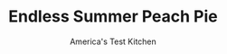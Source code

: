 ---
layout: ../../layouts/MarkdownPostLayout.astro
title: Endless Summer Peach Pie
author: America's Test Kitchen
pubDate: 2023-03-15
description: "Theres a problem with fresh peaches, and its high time we talked about it."
image_url: https://res.cloudinary.com/hksqkdlah/image/upload/ar_1:1,c_fill,dpr_2.0,f_auto,fl_lossy.progressive.strip_profile,g_faces:auto,q_auto:low,w_344/SFS_EndlessSummerPeachPie-311_jpptch
tags: ["Desserts or Baked Goods","American","Fruit","Fruit Desserts","Dessert Pies"]
calories: 4818
protein: 5
carbohydrates: 65
fats: 
fiber: 3
ingredients: ["3 pounds frozen sliced, peaches","1 cup (7 ounces), granulated sugar","3/4 teaspoon, table salt","1 1/2 tablespoons, lemon juice","2 tablespoons, cornstarch","2 tablespoons, unsalted butter, cut into ½-inch pieces","7 tablespoons, ice water","1/4 cup, sour cream","2 1/2 cups (12½ ounces), all-purpose flour","1 tablespoon, granulated sugar","1 teaspoon, table salt","16 tablespoons, unsalted butter, cut into ½-inch pieces and chilled","1 , large egg, lightly beaten","2 tablespoons, turbinado sugar"]
serves: 10
time: "2½ hours, plus 1 hour chilling and 8 hours cooling"
instructions: ["FOR THE FILLING: Combine peaches, sugar, and salt in Dutch oven. Cook peach mixture over medium-high heat, stirring occasionally, until juice is reduced to thick syrup and spatula dragged through mixture leaves trail that doesn't fill in immediately, 25 to 30 minutes. Transfer to large bowl and refrigerate until completely cooled, at least 2 hours. (Filling can be refrigerated for up to 3 days.)","FOR THE PIE DOUGH: Meanwhile, mix ice water and sour cream in bowl. Process flour, granulated sugar, and salt in food processor until combined, about 5 seconds. Scatter butter over top and pulse until butter pieces are no larger than peas, about 10 pulses.","Add half of sour cream mixture to flour mixture and pulse until incorporated, about 4 pulses. Scrape down sides of bowl; add remaining sour cream mixture; and pulse until dough forms large clumps and no dry flour remains, about 6 pulses.","Transfer dough to counter and knead briefly until it comes together. Divide dough in half. Form 1 half into 5-inch disk and second half into 5-inch square, pressing any cracked edges back together. Wrap separately in plastic wrap and refrigerate for 1 hour. (Wrapped dough can be refrigerated for up to 2 days or frozen for up to 1 month. If frozen, let dough thaw completely on counter before rolling.)","Adjust oven rack to lowest position and heat oven to 375 degrees. Let chilled dough sit on counter to soften slightly before rolling, about 10 minutes. Roll dough disk into 13-inch circle on lightly floured counter. Loosely roll dough around rolling pin and gently unroll it onto 9-inch pie plate, letting excess dough hang over edge. Ease dough into plate by gently lifting edge of dough with your hand while pressing into plate bottom with your other hand.","Wrap dough-lined plate loosely in plastic and refrigerate until dough is firm, about 30 minutes. Roll dough square into 13 by 11-inch rectangle on lightly floured counter, with long side parallel to counter's edge. Using pizza cutter or chef's knife, trim ½ inch of dough from short sides of rectangle (sides perpendicular to counter's edge) to create clean edges. Cut six 2-inch-wide strips of dough perpendicular to counter's edge. Transfer strips to parchment paper–lined baking sheet, cover with plastic, and refrigerate for 30 minutes.","Stir lemon juice and cornstarch together in small bowl, add to cooled peach mixture, and stir to combine. Transfer peach mixture to dough-lined pie plate, spread into even layer, and dot with butter.","To make lattice, lay 1 dough strip across center of pie, parallel to counter's edge. Lay second strip across center of pie to form cross. Lay 2 strips across pie, parallel to counter's edge, on either side of middle parallel strip, about ¾ inch away from middle strip.","Fold back left side of middle parallel strip. Lay 1 strip across left side of pie, perpendicular to counter's edge, about ¾ inch away from middle perpendicular strip. Unfold middle parallel strip to cover. Repeat with right side of middle parallel strip and remaining dough strip.","Shift strips as needed so they are evenly spaced over top of pie. Pinch edges of lattice strips and bottom crust together firmly. Trim overhang to ½ inch beyond lip of plate. Tuck overhang under itself; folded edge should be flush with edge of plate. Crimp dough evenly around edge of plate using your fingers.","Brush lattice top and crimped edge with egg and sprinkle with turbinado sugar. Set pie on parchment-lined baking sheet. Bake until well browned and juices bubble around outer edge between lattice strips, about 1 hour, rotating sheet halfway through baking. Let cool on wire rack for at least 6 hours. Slice and serve."]
nutrition: ["321 mg Potassium","88 mg Phosphorus","29 mg Calcium","2 mg Iron","22 mg Magnesium","421 mg Sodium","23 g Fat","3 mg Niacin (B3)","5 g Monounsaturated","1 g Polyunsaturated","9 mg Vitamin C","76 mg Cholesterol","14 g Saturated","3 g Fiber","54 µg Folic acid","19 µg Folate (food)","35 g Sugars","5 µg Vitamin K","150 g Water","65 g Carbs","112 µg Folate equivalent (total)","5 g Protein","1 mg Vitamin E","214 µg Vitamin A","481 kcal Energy","23 g Sugars, added","4818 calories"]
notes: "When purchasing frozen peaches, look for a no-sugar-added product; we like Earthbound Farm, Cascadian Farm, or Welchs frozen peaches. There is no need to thaw the frozen peaches. If you cant find turbinado sugar, simply omit the sugar topping (do not substitute granulated sugar). Plan ahead: The pie filling needs to cool for at least 2 hours and the dough needs to chill for at least an hour before rolling. This pie is best when baked a day ahead of time and allowed to rest overnight. Serve with Salted Butterscotch Sauce and whipped cream."
---